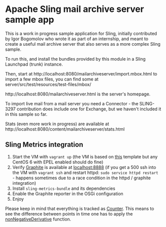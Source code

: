 Apache Sling mail archive server sample app
==========================================

This is a work in progress sample application for Sling, initially
contributed by Igor Bogomolov who wrote it as part of an internship,
and meant to create a useful mail archive server that also serves
as a more complex Sling sample.

To run this, and install the bundles provided by this module in a 
Sling Launchpad (trunk) instance.

Then, start at http://localhost:8080/mailarchiveserver/import.mbox.html
to import a few mbox files, you can find some at 
server/src/test/resources/test-files/mbox/

http://localhost:8080/mailarchiveserver.html is the server's homepage.

To import live mail from a mail server you need a Connector - the SLING-3297
contribution does include one for Exchange, but we haven't included it
in this sample so far.

Stats (even more work in progress) are available at 
http://localhost:8080/content/mailarchiveserver/stats.html



## Sling Metrics integration

1. Start the VM with ```vagrant up``` (the VM is based on [this](https://github.com/digital-wonderland/packer-templates/tree/master/CentOS-6-x86_64) template but any CentOS 6 with EPEL enabled should do fine)
2. Verify [Graphite](http://graphite.wikidot.com/) is available at [localhost:8888](http://localhost:8888/) (if you get a 500 ssh into the VM with ```vagrant ssh``` and restart httpd: ```sudo service httpd restart``` - happens sometimes due to a race condition in the httpd / graphite integration)
3. Install ```sling-metrics-bundle``` and its dependencies
4. Enable the Graphite reporter in the OSGi configuration
5. Enjoy

Please keep in mind that everything is tracked as [Counter](http://metrics.codahale.com/manual/core/#counters). 
This means to see the difference between points in time one has to apply the [nonNegativeDerivative](http://graphite.readthedocs.org/en/latest/functions.html#graphite.render.functions.nonNegativeDerivative) function.